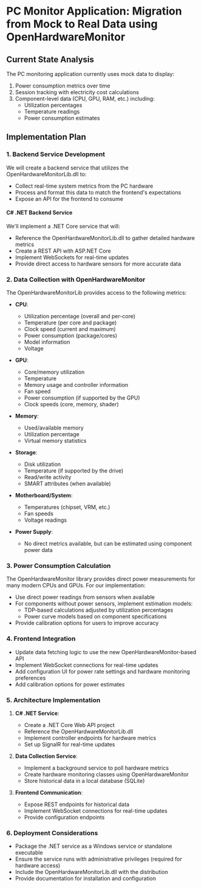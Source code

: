 # PC Monitor Application: Migration from Mock to Real Data using OpenHardwareMonitor

## Current State Analysis

The PC monitoring application currently uses mock data to display:
1. Power consumption metrics over time
2. Session tracking with electricity cost calculations
3. Component-level data (CPU, GPU, RAM, etc.) including:
   - Utilization percentages
   - Temperature readings
   - Power consumption estimates

## Implementation Plan

### 1. Backend Service Development

We will create a backend service that utilizes the OpenHardwareMonitorLib.dll to:
- Collect real-time system metrics from the PC hardware
- Process and format this data to match the frontend's expectations
- Expose an API for the frontend to consume

#### C# .NET Backend Service

We'll implement a .NET Core service that will:
- Reference the OpenHardwareMonitorLib.dll to gather detailed hardware metrics
- Create a REST API with ASP.NET Core
- Implement WebSockets for real-time updates
- Provide direct access to hardware sensors for more accurate data

### 2. Data Collection with OpenHardwareMonitor

The OpenHardwareMonitorLib provides access to the following metrics:

- **CPU**:
  - Utilization percentage (overall and per-core)
  - Temperature (per core and package)
  - Clock speed (current and maximum)
  - Power consumption (package/cores)
  - Model information
  - Voltage

- **GPU**:
  - Core/memory utilization
  - Temperature
  - Memory usage and controller information
  - Fan speed
  - Power consumption (if supported by the GPU)
  - Clock speeds (core, memory, shader)

- **Memory**:
  - Used/available memory
  - Utilization percentage
  - Virtual memory statistics

- **Storage**:
  - Disk utilization
  - Temperature (if supported by the drive)
  - Read/write activity
  - SMART attributes (when available)

- **Motherboard/System**:
  - Temperatures (chipset, VRM, etc.)
  - Fan speeds
  - Voltage readings

- **Power Supply**:
  - No direct metrics available, but can be estimated using component power data

### 3. Power Consumption Calculation

The OpenHardwareMonitor library provides direct power measurements for many modern CPUs and GPUs. For our implementation:
- Use direct power readings from sensors when available
- For components without power sensors, implement estimation models:
  - TDP-based calculations adjusted by utilization percentages
  - Power curve models based on component specifications
- Provide calibration options for users to improve accuracy

### 4. Frontend Integration

- Update data fetching logic to use the new OpenHardwareMonitor-based API
- Implement WebSocket connections for real-time updates
- Add configuration UI for power rate settings and hardware monitoring preferences
- Add calibration options for power estimates

### 5. Architecture Implementation

1. **C# .NET Service**:
   - Create a .NET Core Web API project
   - Reference the OpenHardwareMonitorLib.dll
   - Implement controller endpoints for hardware metrics
   - Set up SignalR for real-time updates

2. **Data Collection Service**:
   - Implement a background service to poll hardware metrics
   - Create hardware monitoring classes using OpenHardwareMonitor
   - Store historical data in a local database (SQLite)

3. **Frontend Communication**:
   - Expose REST endpoints for historical data
   - Implement WebSocket connections for real-time updates
   - Provide configuration endpoints

### 6. Deployment Considerations

- Package the .NET service as a Windows service or standalone executable
- Ensure the service runs with administrative privileges (required for hardware access)
- Include the OpenHardwareMonitorLib.dll with the distribution
- Provide documentation for installation and configuration

